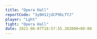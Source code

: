 ```yaml
---
title: "Opera Hall"
reportCode: "3yBH12jdCP9bLTYJ"
player: "Lght"
fight: "Opera Hall"
date: 2021-06-07T18:57:55.202000+00:00
---
```

